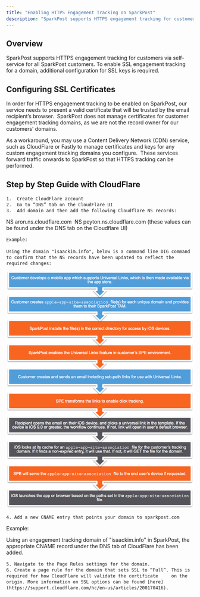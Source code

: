 ```yaml
---
title: "Enabling HTTPS Engagement Tracking on SparkPost"
description: "SparkPost supports HTTPS engagement tracking for customers via self-service for all SparkPost customers. To enable SSL engagement tracking for a domain, additional configuration for SSL keys is required."
---
```


## Overview

SparkPost supports HTTPS engagement tracking for customers via self-service for all SparkPost customers. To enable SSL engagement tracking for a domain, additional configuration for SSL keys is required.

## Configuring SSL Certificates

In order for HTTPS engagement tracking to be enabled on SparkPost, our service needs to present a valid certificate that will be trusted by the email recipient’s browser.  SparkPost does not manage certificates for customer engagement tracking domains, as we are not the record owner for our customers’ domains. 

As a workaround, you may use a Content Delivery Network (CDN) service, such as CloudFlare or Fastly to manage certificates and keys for any custom engagement tracking domains you configure.  These services forward traffic onwards to SparkPost so that HTTPS tracking can be performed. 

## Step by Step Guide with CloudFlare

	1.	Create CloudFlare account
	2.	Go to “DNS” tab on the CloudFlare UI
	3.	Add domain and then add the following Cloudflare NS records:
  
  NS	aron.ns.cloudflare.com 
  NS	peyton.ns.cloudflare.com (these values can be found under the DNS tab on the Cloudflare UI) 

	Example: 

	Using the domain "isaackim.info", below is a command line DIG command to confirm that the NS records have been updated to reflect the required changes:

![](media/ios-universal-links/UL-workflow-final_original.png)

	4. Add a new CNAME entry that points your domain to sparkpost.com

Example:

Using an engagement tracking domain of "isaackim.info" in SparkPost, the appropriate CNAME record under the DNS tab of CloudFlare has been added.

	5. Navigate to the Page Rules settings for the domain.
	6. Create a page rule for the domain that sets SSL to “Full”. This is required for how CloudFlare will validate the certificate 	on the origin. More information on SSL options can be found [here](https://support.cloudflare.com/hc/en-us/articles/200170416). 

